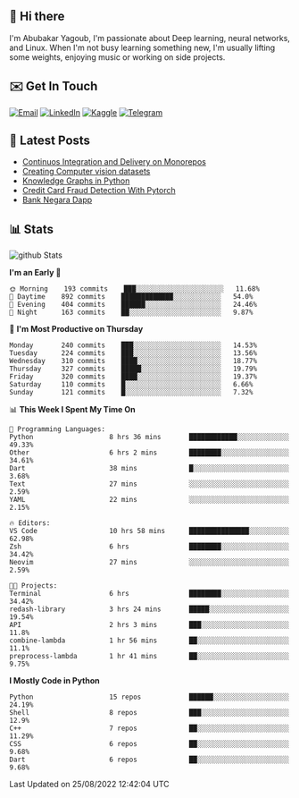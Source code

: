 ## 👋 Hi there

I'm Abubakar Yagoub, I'm passionate about Deep learning, neural networks, and
Linux. When I'm not busy learning something new, I'm usually lifting some
weights, enjoying music or working on side projects.

## ✉️ Get In Touch

[![Email](https://img.shields.io/badge/Email-f1f1f1?style=for-the-badge&logo=gmail&logoColor=0f111a)](mailto:git@blacksuan19.dev)
[![LinkedIn](https://img.shields.io/badge/LinkedIn-0077B5?style=for-the-badge&logo=linkedin&logoColor=white)](https://www.linkedin.com/in/blacksuan19/)
[![Kaggle](https://img.shields.io/badge/Kaggle-5acfff?style=for-the-badge&logo=kaggle&logoColor=white)](http://kaggle.com/abubakaryagob/)
[![Telegram](https://img.shields.io/badge/Telegram-2CA5E0?style=for-the-badge&logo=telegram&logoColor=white)](https://t.me/blacksuan19)

## 📩 Latest Posts

<!-- BLOG-POST-LIST:START -->
- [Continuos Integration and Delivery on Monorepos](http://blacksuan19.dev/blog/github-actions-monorepos/)
- [Creating Computer vision datasets](http://blacksuan19.dev/blog/creating-datasets/)
- [Knowledge Graphs in Python](http://blacksuan19.dev/projects/Knowledge_Graphs/)
- [Credit Card Fraud Detection With Pytorch](http://blacksuan19.dev/projects/credit-card-fraud-detection-with-pytorch/)
- [Bank Negara Dapp](http://blacksuan19.dev/projects/bank-negara/)
<!-- BLOG-POST-LIST:END -->

## 📊 Stats

![github Stats](https://github-readme-stats.vercel.app/api?username=blacksuan19&theme=github_dark&show_icons=true&count_private=true&custom_title=Github%20Stats&hide_border=true)

<!--START_SECTION:waka-->
**I'm an Early 🐤** 

```text
🌞 Morning    193 commits    ███░░░░░░░░░░░░░░░░░░░░░░   11.68% 
🌆 Daytime    892 commits    █████████████░░░░░░░░░░░░   54.0% 
🌃 Evening    404 commits    ██████░░░░░░░░░░░░░░░░░░░   24.46% 
🌙 Night      163 commits    ██░░░░░░░░░░░░░░░░░░░░░░░   9.87%

```
📅 **I'm Most Productive on Thursday** 

```text
Monday       240 commits    ███░░░░░░░░░░░░░░░░░░░░░░   14.53% 
Tuesday      224 commits    ███░░░░░░░░░░░░░░░░░░░░░░   13.56% 
Wednesday    310 commits    ████░░░░░░░░░░░░░░░░░░░░░   18.77% 
Thursday     327 commits    █████░░░░░░░░░░░░░░░░░░░░   19.79% 
Friday       320 commits    ████░░░░░░░░░░░░░░░░░░░░░   19.37% 
Saturday     110 commits    █░░░░░░░░░░░░░░░░░░░░░░░░   6.66% 
Sunday       121 commits    █░░░░░░░░░░░░░░░░░░░░░░░░   7.32%

```


📊 **This Week I Spent My Time On** 

```text
💬 Programming Languages: 
Python                   8 hrs 36 mins       ████████████░░░░░░░░░░░░░   49.33% 
Other                    6 hrs 2 mins        ████████░░░░░░░░░░░░░░░░░   34.61% 
Dart                     38 mins             █░░░░░░░░░░░░░░░░░░░░░░░░   3.68% 
Text                     27 mins             ░░░░░░░░░░░░░░░░░░░░░░░░░   2.59% 
YAML                     22 mins             ░░░░░░░░░░░░░░░░░░░░░░░░░   2.15%

🔥 Editors: 
VS Code                  10 hrs 58 mins      ███████████████░░░░░░░░░░   62.98% 
Zsh                      6 hrs               ████████░░░░░░░░░░░░░░░░░   34.42% 
Neovim                   27 mins             ░░░░░░░░░░░░░░░░░░░░░░░░░   2.59%

🐱‍💻 Projects: 
Terminal                 6 hrs               ████████░░░░░░░░░░░░░░░░░   34.42% 
redash-library           3 hrs 24 mins       █████░░░░░░░░░░░░░░░░░░░░   19.54% 
API                      2 hrs 3 mins        ███░░░░░░░░░░░░░░░░░░░░░░   11.8% 
combine-lambda           1 hr 56 mins        ██░░░░░░░░░░░░░░░░░░░░░░░   11.1% 
preprocess-lambda        1 hr 41 mins        ██░░░░░░░░░░░░░░░░░░░░░░░   9.75%

```

**I Mostly Code in Python** 

```text
Python                   15 repos            ██████░░░░░░░░░░░░░░░░░░░   24.19% 
Shell                    8 repos             ███░░░░░░░░░░░░░░░░░░░░░░   12.9% 
C++                      7 repos             ██░░░░░░░░░░░░░░░░░░░░░░░   11.29% 
CSS                      6 repos             ██░░░░░░░░░░░░░░░░░░░░░░░   9.68% 
Dart                     6 repos             ██░░░░░░░░░░░░░░░░░░░░░░░   9.68%

```



 Last Updated on 25/08/2022 12:42:04 UTC
<!--END_SECTION:waka-->
